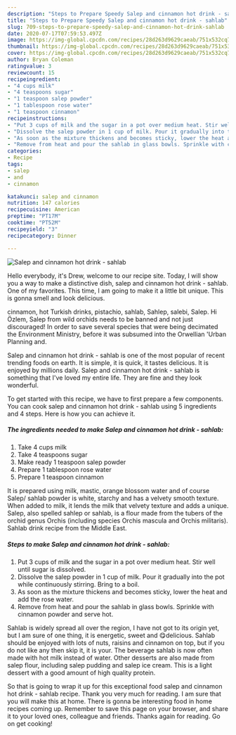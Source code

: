 ```yaml
---
description: "Steps to Prepare Speedy Salep and cinnamon hot drink - sahlab"
title: "Steps to Prepare Speedy Salep and cinnamon hot drink - sahlab"
slug: 709-steps-to-prepare-speedy-salep-and-cinnamon-hot-drink-sahlab
date: 2020-07-17T07:59:53.497Z
image: https://img-global.cpcdn.com/recipes/28d263d9629caeab/751x532cq70/salep-and-cinnamon-hot-drink-sahlab-recipe-main-photo.jpg
thumbnail: https://img-global.cpcdn.com/recipes/28d263d9629caeab/751x532cq70/salep-and-cinnamon-hot-drink-sahlab-recipe-main-photo.jpg
cover: https://img-global.cpcdn.com/recipes/28d263d9629caeab/751x532cq70/salep-and-cinnamon-hot-drink-sahlab-recipe-main-photo.jpg
author: Bryan Coleman
ratingvalue: 3
reviewcount: 15
recipeingredient:
- "4 cups milk"
- "4 teaspoons sugar"
- "1 teaspoon salep powder"
- "1 tablespoon rose water"
- "1 teaspoon cinnamon"
recipeinstructions:
- "Put 3 cups of milk and the sugar in a pot over medium heat. Stir well until sugar is dissolved."
- "Dissolve the salep powder in 1 cup of milk. Pour it gradually into the pot while continuously stirring. Bring to a boil."
- "As soon as the mixture thickens and becomes sticky, lower the heat and add the rose water."
- "Remove from heat and pour the sahlab in glass bowls. Sprinkle with cinnamon powder and serve hot."
categories:
- Recipe
tags:
- salep
- and
- cinnamon

katakunci: salep and cinnamon 
nutrition: 147 calories
recipecuisine: American
preptime: "PT17M"
cooktime: "PT52M"
recipeyield: "3"
recipecategory: Dinner

---
```



![Salep and cinnamon hot drink - sahlab](https://img-global.cpcdn.com/recipes/28d263d9629caeab/751x532cq70/salep-and-cinnamon-hot-drink-sahlab-recipe-main-photo.jpg)

Hello everybody, it's Drew, welcome to our recipe site. Today, I will show you a way to make a distinctive dish, salep and cinnamon hot drink - sahlab. One of my favorites. This time, I am going to make it a little bit unique. This is gonna smell and look delicious.

cinnamon, hot Turkish drinks, pistachio, sahlab, Sahlep, salebi, Salep. Hi Özlem, Salep from wild orchids needs to be banned and not just discouraged! In order to save several species that were being decimated the Environment Ministry, before it was subsumed into the Orwellian &#39;Urban Planning and.

Salep and cinnamon hot drink - sahlab is one of the most popular of recent trending foods on earth. It is simple, it is quick, it tastes delicious. It is enjoyed by millions daily. Salep and cinnamon hot drink - sahlab is something that I've loved my entire life. They are fine and they look wonderful.


To get started with this recipe, we have to first prepare a few components. You can cook salep and cinnamon hot drink - sahlab using 5 ingredients and 4 steps. Here is how you can achieve it.

<!--inarticleads1-->

##### The ingredients needed to make Salep and cinnamon hot drink - sahlab:

1. Take 4 cups milk
1. Take 4 teaspoons sugar
1. Make ready 1 teaspoon salep powder
1. Prepare 1 tablespoon rose water
1. Prepare 1 teaspoon cinnamon


It is prepared using milk, mastic, orange blossom water and of course Salep/ sahlab powder is white, starchy and has a velvety smooth texture. When added to milk, it lends the milk that velvety texture and adds a unique. Salep, also spelled sahlep or sahlab, is a flour made from the tubers of the orchid genus Orchis (including species Orchis mascula and Orchis militaris). Sahlab drink recipe from the Middle East. 

<!--inarticleads2-->

##### Steps to make Salep and cinnamon hot drink - sahlab:

1. Put 3 cups of milk and the sugar in a pot over medium heat. Stir well until sugar is dissolved.
1. Dissolve the salep powder in 1 cup of milk. Pour it gradually into the pot while continuously stirring. Bring to a boil.
1. As soon as the mixture thickens and becomes sticky, lower the heat and add the rose water.
1. Remove from heat and pour the sahlab in glass bowls. Sprinkle with cinnamon powder and serve hot.


Sahlab is widely spread all over the region, I have not got to its origin yet, but I am sure of one thing, it is energetic, sweet and 😋delicious. Sahlab should be enjoyed with lots of nuts, raisins and cinnamon on top, but if you do not like any then skip it, it is your. The beverage sahlab is now often made with hot milk instead of water. Other desserts are also made from salep flour, including salep pudding and salep ice cream. This is a light dessert with a good amount of high quality protein. 

So that is going to wrap it up for this exceptional food salep and cinnamon hot drink - sahlab recipe. Thank you very much for reading. I am sure that you will make this at home. There is gonna be interesting food in home recipes coming up. Remember to save this page on your browser, and share it to your loved ones, colleague and friends. Thanks again for reading. Go on get cooking!
